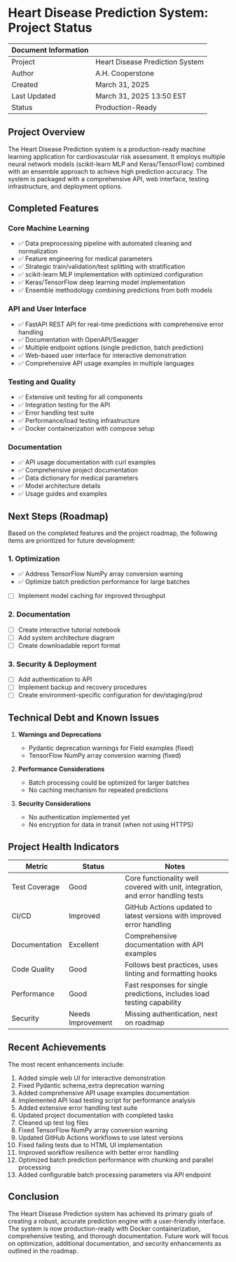 # Heart Disease Prediction System: Project Status

| Document Information |                                       |
|----------------------|---------------------------------------|
| Project              | Heart Disease Prediction System       |
| Author               | A.H. Cooperstone                      |
| Created              | March 31, 2025                        |
| Last Updated         | March 31, 2025 13:50 EST              |
| Status               | Production-Ready                      |

## Project Overview

The Heart Disease Prediction system is a production-ready machine learning application for cardiovascular risk assessment. It employs multiple neural network models (scikit-learn MLP and Keras/TensorFlow) combined with an ensemble approach to achieve high prediction accuracy. The system is packaged with a comprehensive API, web interface, testing infrastructure, and deployment options.

## Completed Features

### Core Machine Learning

- ✅ Data preprocessing pipeline with automated cleaning and normalization
- ✅ Feature engineering for medical parameters
- ✅ Strategic train/validation/test splitting with stratification
- ✅ scikit-learn MLP implementation with optimized configuration
- ✅ Keras/TensorFlow deep learning model implementation
- ✅ Ensemble methodology combining predictions from both models

### API and User Interface

- ✅ FastAPI REST API for real-time predictions with comprehensive error handling
- ✅ Documentation with OpenAPI/Swagger
- ✅ Multiple endpoint options (single prediction, batch prediction)
- ✅ Web-based user interface for interactive demonstration
- ✅ Comprehensive API usage examples in multiple languages

### Testing and Quality

- ✅ Extensive unit testing for all components
- ✅ Integration testing for the API
- ✅ Error handling test suite
- ✅ Performance/load testing infrastructure
- ✅ Docker containerization with compose setup

### Documentation

- ✅ API usage documentation with curl examples
- ✅ Comprehensive project documentation
- ✅ Data dictionary for medical parameters
- ✅ Model architecture details
- ✅ Usage guides and examples

## Next Steps (Roadmap)

Based on the completed features and the project roadmap, the following items are prioritized for future development:

### 1. Optimization

- ✅ Address TensorFlow NumPy array conversion warning
- ✅ Optimize batch prediction performance for large batches
- [ ] Implement model caching for improved throughput

### 2. Documentation

- [ ] Create interactive tutorial notebook
- [ ] Add system architecture diagram
- [ ] Create downloadable report format

### 3. Security & Deployment

- [ ] Add authentication to API
- [ ] Implement backup and recovery procedures
- [ ] Create environment-specific configuration for dev/staging/prod

## Technical Debt and Known Issues

1. **Warnings and Deprecations**
   - Pydantic deprecation warnings for Field examples (fixed)
   - TensorFlow NumPy array conversion warning (fixed)

2. **Performance Considerations**
   - Batch processing could be optimized for larger batches
   - No caching mechanism for repeated predictions

3. **Security Considerations**
   - No authentication implemented yet
   - No encryption for data in transit (when not using HTTPS)

## Project Health Indicators

| Metric | Status | Notes |
|--------|--------|-------|
| Test Coverage | Good | Core functionality well covered with unit, integration, and error handling tests |
| CI/CD | Improved | GitHub Actions updated to latest versions with improved error handling |
| Documentation | Excellent | Comprehensive documentation with API examples |
| Code Quality | Good | Follows best practices, uses linting and formatting hooks |
| Performance | Good | Fast responses for single predictions, includes load testing capability |
| Security | Needs Improvement | Missing authentication, next on roadmap |

## Recent Achievements

The most recent enhancements include:

1. Added simple web UI for interactive demonstration
2. Fixed Pydantic schema_extra deprecation warning
3. Added comprehensive API usage examples documentation
4. Implemented API load testing script for performance analysis
5. Added extensive error handling test suite
6. Updated project documentation with completed tasks
7. Cleaned up test log files
8. Fixed TensorFlow NumPy array conversion warning
9. Updated GitHub Actions workflows to use latest versions
10. Fixed failing tests due to HTML UI implementation
11. Improved workflow resilience with better error handling
12. Optimized batch prediction performance with chunking and parallel processing
13. Added configurable batch processing parameters via API endpoint

## Conclusion

The Heart Disease Prediction system has achieved its primary goals of creating a robust, accurate prediction engine with a user-friendly interface. The system is now production-ready with Docker containerization, comprehensive testing, and thorough documentation. Future work will focus on optimization, additional documentation, and security enhancements as outlined in the roadmap.
